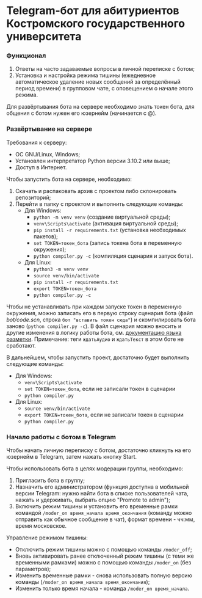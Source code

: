 # Telegram-бот для абитуриентов Костромского государственного университета

### Функционал
1. Ответы на часто задаваемые вопросы в личной переписке с ботом;
2. Установка и настройка режима тишины (ежедневное автоматическое удаление новых сообщений за определённый период времени) в групповом чате, с оповещением о начале этого режима.

Для развёртывания бота на сервере необходимо знать токен бота, для общения с ботом нужен его юзернейм (начинается с @).


### Развёртывание на сервере
Требования к серверу:
* ОС GNU/Linux, Windows;
* Установлен интерпретатор Python версии 3.10.2 или выше;
* Доступ в Интернет.


Чтобы запустить бота на сервере, необходимо:
1. Скачать и распаковать архив с проектом либо склонировать репозиторий;
2. Перейти в папку с проектом и выполнить следующие команды:
	* Для Windows:
		* `python -m venv venv` (создание виртуальной среды);
		* `venv\Scripts\activate` (активация виртуальной среды);
		* `pip install -r requirements.txt` (установка необходимых пакетов);
		* `set TOKEN=токен_бота` (запись токена бота в переменную окружения);
		* `python compiler.py -c` (компиляция сценария и запуск бота).
	* Для Linux:
		* `python3 -m venv venv`
		* `source venv/bin/activate`
		* `pip install -r requirements.txt`
		* `export TOKEN=токен_бота`
		* `python compiler.py -c`

Чтобы не устанавливать при каждом запуске токен в переменную окружения, можно записать его в первую строку сценария бота (файл *bot/code.scn*, строка `бот "вставить токен сюда"`) и скомпилировать бота заново (`python compiler.py -c`). В файл сценария можно вносить и другие изменения в логику работы бота, см. [документацию языка разметки](https://docs.google.com/document/d/1tC6PNfqTeHmitKyD8wpMS2CLd9wKezziw082H6WAEDk/edit#heading=h.cdluuaxl95ww). Примечание: теги `ждатьАудио` и `ждатьТекст` в этом боте не сработают.

В дальнейшем, чтобы запустить проект, достаточно будет выполнить следующие команды:
* Для Windows:
	* `venv\Scripts\activate`
	* `set TOKEN=токен_бота`, если не записали токен в сценарии
	* `python compiler.py`
* Для Linux:
	* `source venv/bin/activate`
	* `export TOKEN=токен_бота`, если не записали токен в сценарии
	* `python compiler.py`


### Начало работы с ботом в Telegram
Чтобы начать личную переписку с ботом, достаточно кликнуть на его юзернейм в Telegram, затем нажать кнопку Start.

Чтобы использовать бота в целях модерации группы, необходимо:
1. Пригласить бота в группу;
2. Назначить его администратором (функция доступна в мобильной версии Telegram: нужно найти бота в списке пользователей чата, нажать и удерживать, выбрать опцию "Promote to admin");
3. Включить режим тишины и установить его временные рамки командой `/moder_on время_начала время_окончания` (команду можно отправить как обычное сообщение в чат), формат времени - чч:мм, время московское.

Управление режимом тишины:
* Отключить режим тишины можно с помощью команды `/moder_off`;
* Вновь активировать ранее отключенный режим тишины (с теми же временными рамками) можно с помощью команды `/moder_on` (без параметров);
* Изменить временные рамки - снова использовать полную версию команды (`/moder_on время_начала время_окончания`);
* Изменить только время начала - команда `/moder_on время_начала`.
